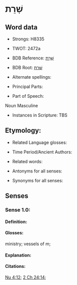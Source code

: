 # שָׁרֵת

<!-- Status: S2="NeedsEdits" -->
<!-- Lexica used for edits:   -->

## Word data

* Strongs: H8335

* TWOT: 2472a

* BDB Reference: [שָׁרֵת](rc://en/bdb/dict/v.gg.ab)

* BDB Root: [שׁרת](rc://en/bdb/dict/v.gg.aa)

* Alternate spellings:

* Principal Parts:

* Part of Speech:

Noun Masculine

* Instances in Scripture: TBS

## Etymology:

* Related Language glosses:

* Time Period/Ancient Authors:

* Related words:

* Antonyms for all senses:

* Synonyms for all senses:

## Senses

### Sense 1.0:

#### Definition:

#### Glosses:

ministry; vessels of m; 

#### Explanation:

#### Citations:

[Nu 4:12](rc://he/uhb/book/num/4/12); [2 Ch 24:14](rc://he/uhb/book/2ch/24/14); 

